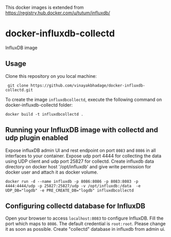 This docker images is extended from https://registry.hub.docker.com/u/tutum/influxdb/

docker-influxdb-collectd
=====================
InfluxDB image



Usage
-----
Clone this repository on you local machine:

     git clone https://github.com/vinayakbhadage/docker-influxdb-collectd.git

To create the image `influxdbcollectd`, execute the following command on docker-influxdb-collectd folder:

    docker build -t influxdbcollectd .


Running your InfluxDB image with collectd and udp plugin enabled
--------------------------

Expose influxDB admin UI and rest endpoint on port `8083` and `8086` in all interfaces to your container. Expose udp port 4444 for collecting the data using UDP client and udp port 25827 for collectd. Create influxdb data directory on docker host '/opt/influxdb' and give write permission for docker user and attach it as docker volume.

    docker run -d --name influxdb -p 8086:8086 -p 8083:8083 -p 4444:4444/udp -p 25827:25827/udp -v /opt/influxdb:/data  -e UDP_DB="logdb" -e PRE_CREATE_DB="logdb" influxdbcollectd


Configuring collectd database for InfluxDB
-------------------------
Open your browser to access `localhost:8083` to configure InfluxDB. Fill the port which maps to `8086`. The default credential is `root:root`. Please change it as soon as possible. Create "collectd" database in  influxdb from admin ui.


